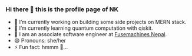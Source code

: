 ### Hi there 👋 this is the profile page of NK

- 🔭 I’m currently working on building some side projects on MERN stack.
- 🌱 I’m currently learning quantum computation with qiskit.
- 👯 I am an associate software engineer at [Fusemachines Nepal](https://fusemachines.com/).
- 😄 Pronouns: she/her
- ⚡ Fun fact: hmmm 🤔...

<!--
**annkay108/annkay108** is a ✨ _special_ ✨ repository because its `README.md` (this file) appears on your GitHub profile.

Here are some ideas to get you started:

- 🔭 I’m currently working on ...
- 🌱 I’m currently learning ...
- 👯 I’m looking to collaborate on ...
- 🤔 I’m looking for help with ...
- 💬 Ask me about ...
- 📫 How to reach me: ...
- 😄 Pronouns: ...
- ⚡ Fun fact: ...
-->
